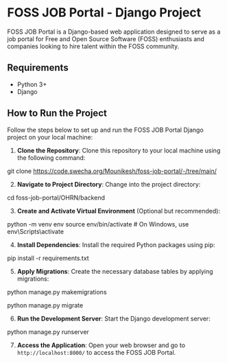 # FOSS JOB Portal - Django Project

FOSS JOB Portal is a Django-based web application designed to serve as a job portal for Free and Open Source Software (FOSS) enthusiasts and companies looking to hire talent within the FOSS community.

## Requirements

- Python 3+
- Django  
## How to Run the Project

Follow the steps below to set up and run the FOSS JOB Portal Django project on your local machine:

1. **Clone the Repository**: Clone this repository to your local machine using the following command:

git clone <https://code.swecha.org/Mounikesh/foss-job-portal/-/tree/main/>

2. **Navigate to Project Directory**: Change into the project directory:

cd foss-job-portal/OHRN/backend

3. **Create and Activate Virtual Environment** (Optional but recommended):

python -m venv env
source env/bin/activate # On Windows, use env\Scripts\activate



4. **Install Dependencies**: Install the required Python packages using pip:

pip install -r requirements.txt

5. **Apply Migrations**: Create the necessary database tables by applying migrations:

python manage.py makemigrations

python manage.py migrate


6. **Run the Development Server**: Start the Django development server:

python manage.py runserver


7. **Access the Application**: Open your web browser and go to `http://localhost:8000/` to access the FOSS JOB Portal.

